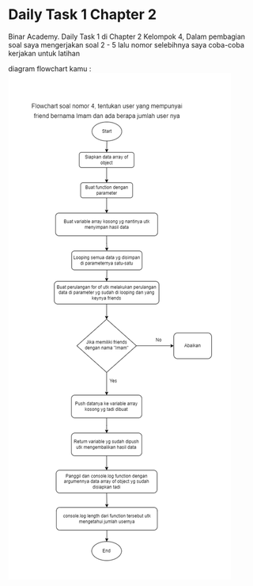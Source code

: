# Daily Task 1 Chapter 2

Binar Academy. Daily Task 1 di Chapter 2 Kelompok 4, Dalam pembagian soal saya mengerjakan soal 2 - 5 lalu nomor selebihnya saya coba-coba kerjakan untuk latihan

diagram flowchart kamu :
![diagram](./flowchart-soal4.png)  
